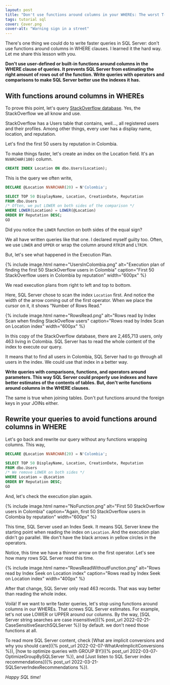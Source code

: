 ```yaml
---
layout: post
title: "Don't use functions around columns in your WHEREs: The worst T-SQL mistake"
tags: tutorial sql
cover: Cover.png
cover-alt: "Warning sign in a street"
---
```


There's one thing we could do to write faster queries in SQL Server: don't use functions around columns in WHERE clauses. I learned it the hard way. Let me share this lesson with you.

**Don't use user-defined or built-in functions around columns in the WHERE clause of queries. It prevents SQL Server from estimating the right amount of rows out of the function. Write queries with operators and comparisons to make SQL Server better use the indexes it has.**

## With functions around columns in WHEREs

To prove this point, let's query [StackOverflow database](https://www.brentozar.com/archive/2021/03/download-the-current-stack-overflow-database-for-free-2021-02/). Yes, the StackOverflow we all know and use.

StackOverflow has a Users table that contains, well..., all registered users and their profiles. Among other things, every user has a display name, location, and reputation.

Let's find the first 50 users by reputation in Colombia.

To make things faster, let's create an index on the Location field. It's an `NVARCHAR(100)` column.

```sql
CREATE INDEX Location ON dbo.Users(Location);
```

This is the query we often write,

```sql
DECLARE @Location NVARCHAR(20) = N'Colombia';

SELECT TOP 50 DisplayName, Location, CreationDate, Reputation
FROM dbo.Users
/* Often, we put LOWER on both sides of the comparison */
WHERE LOWER(Location) = LOWER(@Location)
ORDER BY Reputation DESC;
GO
```

Did you notice the `LOWER` function on both sides of the equal sign?

We all have written queries like that one. I declared myself guilty too. Often, we use `LOWER` and `UPPER` or wrap the column around `RTRIM` and `LTRIM`.

But, let's see what happened in the Execution Plan.

{% include image.html name="UsersInColombia.png" alt="Execution plan of finding the first 50 StackOverflow users in Colombia" caption="First 50 StackOverflow users in Colombia by reputation" width="600px" %}

We read execution plans from right to left and top to bottom.

Here, SQL Server chose to scan the index `Location` first. And notice the width of the arrow coming out of the first operator. When we place the cursor on it, it shows "Number of Rows Read."

{% include image.html name="RowsRead.png" alt="Rows read by Index Scan when finding StackOveflow users" caption="Rows read by Index Scan on Location index" width="600px" %}

In this copy of the StackOverflow database, there are 2,465,713 users, only 463 living in Colombia. SQL Server has to read the whole content of the index to execute our query.

It means that to find all users in Colombia, SQL Server had to go through all users in the index. We could use that index in a better way.

**Write queries with comparisons, functions, and operators around parameters. This way SQL Server could properly use indexes and have better estimates of the contents of tables. But, don't write functions around columns in the WHERE clauses.**

The same is true when joining tables. Don't put functions around the foreign keys in your JOINs either.

## Rewrite your queries to avoid functions around columns in WHERE

Let's go back and rewrite our query without any functions wrapping columns. This way,

```sql
DECLARE @Location NVARCHAR(20) = N'Colombia';

SELECT TOP 50 DisplayName, Location, CreationDate, Reputation
FROM dbo.Users
/* We remove LOWER on both sides */
WHERE Location = @Location
ORDER BY Reputation DESC;
GO
```

And, let's check the execution plan again.

{% include image.html name="NoFunction.png" alt="First 50 StackOverflow users in Colombia" caption="Again, first 50 StackOverflow users in Colombia by reputation" width="600px" %}

This time, SQL Server used an Index Seek. It means SQL Server knew the starting point when reading the index on `Location`. And the execution plan didn't go parallel. We don't have the black arrows in yellow circles in the operators.

Notice, this time we have a thinner arrow on the first operator. Let's see how many rows SQL Server read this time.

{% include image.html name="RowsReadWithoutFunction.png" alt="Rows read by Index Seek on Location index" caption="Rows read by Index Seek on Location index" width="400px" %}

After that change, SQL Server only read 463 records. That was way better than reading the whole index.

Voilà! If we want to write faster queries, let's stop using functions around columns in our WHEREs. That screws SQL Server estimates. For example, let's not use LOWER or UPPER around our columns. By the way, [SQL Server string searches are case insensitive]({% post_url 2022-02-21-CaseSensitiveSearchSQLServer %}) by default. we don't need those functions at all.

To read more SQL Server content, check [What are implicit conversions and why you should care]({% post_url 2022-02-07-WhatAreImplicitConversions %}), [how to optimize queries with GROUP BY]({% post_url 2022-03-07-OptimizeGroupBySQLServer %}), and [Just listen to SQL Server index recommendations]({% post_url 2022-03-21-SQLServerIndexRecommendations %}).

_Happy SQL time!_